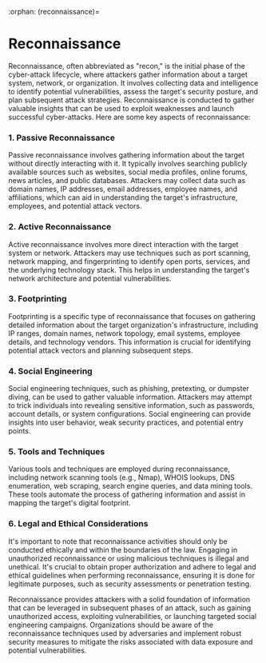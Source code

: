 :orphan:
(reconnaissance)=

# Reconnaissance


Reconnaissance, often abbreviated as "recon," is the initial phase of the cyber-attack lifecycle, where attackers gather information about a target system, network, or organization. It involves collecting data and intelligence to identify potential vulnerabilities, assess the target's security posture, and plan subsequent attack strategies. Reconnaissance is conducted to gather valuable insights that can be used to exploit weaknesses and launch successful cyber-attacks. Here are some key aspects of reconnaissance:

### 1.	Passive Reconnaissance

Passive reconnaissance involves gathering information about the target without directly interacting with it. It typically involves searching publicly available sources such as websites, social media profiles, online forums, news articles, and public databases. Attackers may collect data such as domain names, IP addresses, email addresses, employee names, and affiliations, which can aid in understanding the target's infrastructure, employees, and potential attack vectors.

### 2.	Active Reconnaissance

Active reconnaissance involves more direct interaction with the target system or network. Attackers may use techniques such as port scanning, network mapping, and fingerprinting to identify open ports, services, and the underlying technology stack. This helps in understanding the target's network architecture and potential vulnerabilities.

### 3.	Footprinting

Footprinting is a specific type of reconnaissance that focuses on gathering detailed information about the target organization's infrastructure, including IP ranges, domain names, network topology, email systems, employee details, and technology vendors. This information is crucial for identifying potential attack vectors and planning subsequent steps.

### 4.	Social Engineering

Social engineering techniques, such as phishing, pretexting, or dumpster diving, can be used to gather valuable information. Attackers may attempt to trick individuals into revealing sensitive information, such as passwords, account details, or system configurations. Social engineering can provide insights into user behavior, weak security practices, and potential entry points.

### 5.	Tools and Techniques

Various tools and techniques are employed during reconnaissance, including network scanning tools (e.g., Nmap), WHOIS lookups, DNS enumeration, web scraping, search engine queries, and data mining tools. These tools automate the process of gathering information and assist in mapping the target's digital footprint.

### 6.	Legal and Ethical Considerations

It's important to note that reconnaissance activities should only be conducted ethically and within the boundaries of the law. Engaging in unauthorized reconnaissance or using malicious techniques is illegal and unethical. It's crucial to obtain proper authorization and adhere to legal and ethical guidelines when performing reconnaissance, ensuring it is done for legitimate purposes, such as security assessments or penetration testing.

Reconnaissance provides attackers with a solid foundation of information that can be leveraged in subsequent phases of an attack, such as gaining unauthorized access, exploiting vulnerabilities, or launching targeted social engineering campaigns. Organizations should be aware of the reconnaissance techniques used by adversaries and implement robust security measures to mitigate the risks associated with data exposure and potential vulnerabilities.
